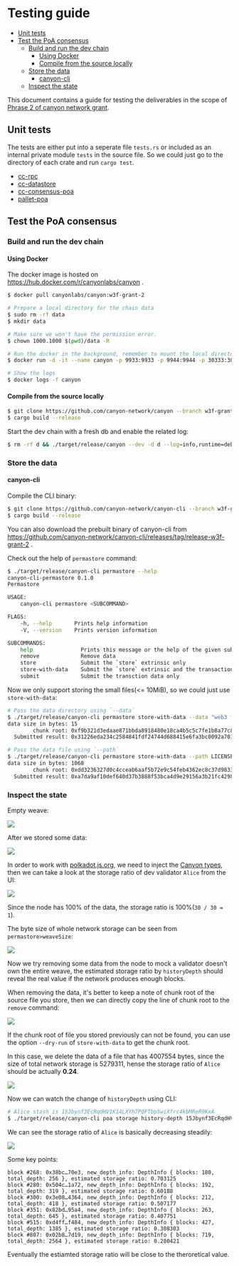 # Testing guide

<!-- TOC GFM -->

* [Unit tests](#unit-tests)
* [Test the PoA consensus](#test-the-poa-consensus)
    * [Build and run the dev chain](#build-and-run-the-dev-chain)
        * [Using Docker](#using-docker)
        * [Compile from the source locally](#compile-from-the-source-locally)
    * [Store the data](#store-the-data)
        * [canyon-cli](#canyon-cli)
    * [Inspect the state](#inspect-the-state)

<!-- /TOC -->

This document contains a guide for testing the deliverables in the scope of [Phrase 2 of canyon network grant](https://github.com/w3f/Grants-Program/pull/488).

## Unit tests

The tests are either put into a seperate file `tests.rs` or included as an internal private module `tests` in the source file. So we could just go to the directory of each crate and run `cargo test`.

- [cc-rpc](./client/rpc/)
- [cc-datastore](./client/datastore)
- [cc-consensus-poa](./client/consensus/poa)
- [pallet-poa](./pallets/poa)

## Test the PoA consensus

### Build and run the dev chain

#### Using Docker

The docker image is hosted on https://hub.docker.com/r/canyonlabs/canyon .

```bash
$ docker pull canyonlabs/canyon:w3f-grant-2
```

```bash
# Prepare a local directory for the chain data
$ sudo rm -rf data
$ mkdir data

# Make sure we won't have the permission error.
$ chown 1000.1000 $(pwd)/data -R

# Run the docker in the background, remember to mount the local directory we just created.
$ docker run -d -it --name canyon -p 9933:9933 -p 9944:9944 -p 30333:30333 -v $(pwd)/data:/canyon canyonlabs/canyon:w3f-grant-2 canyon --dev -d /canyon --log=info,runtime=debug,poa=trace,rpc::permastore=debug

# Show the logs
$ docker logs -f canyon
```

#### Compile from the source locally

```bash
$ git clone https://github.com/canyon-network/canyon --branch w3f-grant-2
$ cargo build --release
```

Start the dev chain with a fresh db and enable the related log:

```bash
$ rm -rf d && ./target/release/canyon --dev -d d --log=info,runtime=debug,poa=trace,rpc::permastore=debug
```

### Store the data

#### canyon-cli

Compile the CLI binary:

```bash
$ git clone https://github.com/canyon-network/canyon-cli --branch w3f-grant-2
$ cargo build --release
```

You can also download the prebuilt binary of canyon-cli from https://github.com/canyon-network/canyon-cli/releases/tag/release-w3f-grant-2 .

Check out the help of `permastore` command:

```bash
$ ./target/release/canyon-cli permastore --help
canyon-cli-permastore 0.1.0
Permastore

USAGE:
    canyon-cli permastore <SUBCOMMAND>

FLAGS:
    -h, --help       Prints help information
    -V, --version    Prints version information

SUBCOMMANDS:
    help               Prints this message or the help of the given subcommand(s)
    remove             Remove data
    store              Submit the `store` extrinsic only
    store-with-data    Submit the `store` extrinsic and the transaction data
    submit             Submit the transction data only
```

Now we only support storing the small files(<= 10MiB), so we could just use `store-with-data`:

```bash
# Pass the data directory using `--data`
$ ./target/release/canyon-cli permastore store-with-data --data "web3 foundation"
data size in bytes: 15
        chunk root: 0xf9b321d3edaae871bbda8918480e18ca4b5c5c7fe1b8a77c84d78bf42939486e
  Submitted result: 0x31226eda234c2584841fdf24744d688415e6fa3bc0092a701e59c2fba89a9fe4

# Pass the data file using `--path`
$ ./target/release/canyon-cli permastore store-with-data --path LICENSE
data size in bytes: 1068
        chunk root: 0xdd3236327d0c4cceab6aaf5b72e9c54feb4362ec8c37d98330da59c99bce5a51
  Submitted result: 0xa7da9af10def640d37b3888f53bca4d9e29156a3b21fc4298b407953a2735d87
```

### Inspect the state

Empty weave:

![](img/zero_weave.png)

After we stored some data:

![](img/store_some_data.png)

In order to work with [polkadot.js.org](https://polkadot.js.org/apps/?rpc=ws%3A%2F%2F127.0.0.1%3A9944#/explorer), we need to inject the [Canyon types](https://github.com/canyon-network/canyon/blob/w3f-grant-2/scripts/types.json), then we can take a look at the storage ratio of dev validator `Alice` from the UI:

![](img/history_depth_ui.png)

Since the node has 100% of the data, the storage ratio is 100%(`30 / 30 = 1`).

The byte size of whole network storage can be seen from `permastore>weaveSize`:

![](img/weave_size_ui.png)

Now we try removing some data from the node to mock a validator doesn't own the entire weave, the estimated storage ratio by `historyDepth` should reveal the real value if the network produces enough blocks.

When removing the data, it's better to keep a note of chunk root of the source file you store, then we can directly copy the line of chunk root to the `remove` command:

![](img/remove_data_terminal.png)

If the chunk root of file you stored previously can not be found, you can use the option `--dry-run` of `store-with-data` to get the chunk root.

In this case, we delete the data of a file that has 4007554 bytes, since the size of total network storage is 5279311, hense the storage ratio of `Alice` should be actually **0.24**.

![](img/calculate_storage_ratio_manually.png)

Now we can watch the change of `historyDepth` using CLI:

```bash
# Alice stash is 15Jbynf3EcRqdHV1K14LXYh7PQFTbp5wiXfrc4kbMReR9KxA
$ ./target/release/canyon-cli poa storage history-depth 15Jbynf3EcRqdHV1K14LXYh7PQFTbp5wiXfrc4kbMReR9KxA  --watch
```

We can see the storage ratio of `Alice` is basically decreasing steadily:

![](img/watch_history_depth.png)

Some key points:

```
block #268: 0x38bc…70e3, new_depth_info: DepthInfo { blocks: 180, total_depth: 256 }, estimated storage ratio: 0.703125
block #280: 0x504c…1a72, new_depth_info: DepthInfo { blocks: 192, total_depth: 319 }, estimated storage ratio: 0.60188
block #300: 0x3e08…4364, new_depth_info: DepthInfo { blocks: 212, total_depth: 418 }, estimated storage ratio: 0.507177
block #351: 0x82bd…95a4, new_depth_info: DepthInfo { blocks: 263, total_depth: 645 }, estimated storage ratio: 0.407751
block #515: 0xd4ff…f484, new_depth_info: DepthInfo { blocks: 427, total_depth: 1385 }, estimated storage ratio: 0.308303
block #807: 0x02b8…7d19, new_depth_info: DepthInfo { blocks: 719, total_depth: 2564 }, estimated storage ratio: 0.280421
```

Eventually the estiamted storage ratio will be close to the theroretical value.
